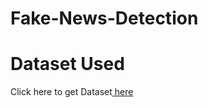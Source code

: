 # Fake-News-Detection


# Dataset Used
Click here to get Dataset[ here](https://www.kaggle.com/datasets/clmentbisaillon/fake-and-real-news-dataset)
